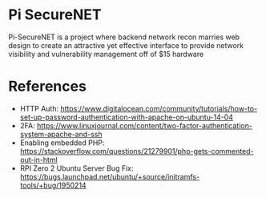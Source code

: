# Pi SecureNET
Pi-SecureNET is a project where backend network recon marries web design to create an attractive yet effective interface to provide network visibility and vulnerability management off of $15 hardware


# References
* HTTP Auth: https://www.digitalocean.com/community/tutorials/how-to-set-up-password-authentication-with-apache-on-ubuntu-14-04
* 2FA: https://www.linuxjournal.com/content/two-factor-authentication-system-apache-and-ssh
* Enabling embedded PHP: https://stackoverflow.com/questions/21279901/php-gets-commented-out-in-html
* RPI Zero 2 Ubuntu Server Bug Fix: https://bugs.launchpad.net/ubuntu/+source/initramfs-tools/+bug/1950214

